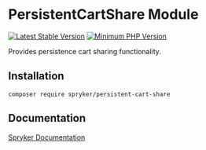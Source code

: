 # PersistentCartShare Module
[![Latest Stable Version](https://poser.pugx.org/spryker/persistent-cart-share/v/stable.svg)](https://packagist.org/packages/spryker/persistent-cart-share)
[![Minimum PHP Version](https://img.shields.io/badge/php-%3E%3D%207.4-8892BF.svg)](https://php.net/)

Provides persistence cart sharing functionality.

## Installation

```
composer require spryker/persistent-cart-share
```

## Documentation

[Spryker Documentation](https://documentation.spryker.com/module_guide/overview.htm)
